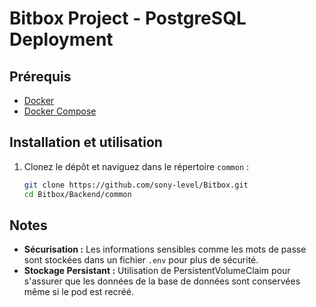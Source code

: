 # Bitbox Project - PostgreSQL Deployment


## Prérequis

- [Docker](https://www.docker.com/get-started)
- [Docker Compose](https://docs.docker.com/compose/install/)


## Installation et utilisation

1. Clonez le dépôt et naviguez dans le répertoire `common` :

   ```bash
   git clone https://github.com/sony-level/Bitbox.git
   cd Bitbox/Backend/common


## Notes

- **Sécurisation :** Les informations sensibles comme les mots de passe sont stockées dans un fichier `.env` pour plus de sécurité.
- **Stockage Persistant :** Utilisation de PersistentVolumeClaim pour s'assurer que les données de la base de données sont conservées même si le pod est recréé.
